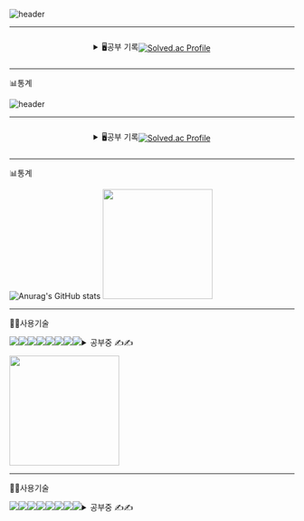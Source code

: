 ![header](https://capsule-render.vercel.app/api?type=waving&color=e6e6fa&text=%20kimnambin's%20GitHub%20👋&animation=twinkling&fontSize=35&fontAlignY=40&fontAlign=70&height=250)
<hr>
<div class="contanier" style="display:flex; flex-direction:row; align-items: center; justify-content: center; height:'20px'; ">

<details>
<summary>
  🖥️공부 기록
</summary>
    <br>
  <a href="https://nanifood.tistory.com/">
<img src="https://img.shields.io/badge/Tistory-000000?style=for-the-badge&logo=Tistory&logoColor=white">
</a>
<a href="https://kimnambin.github.io/">
<img src="https://img.shields.io/badge/MY WEB%20-0078D4?style=for-the-badge&logo=Internet%20Explorer&logoColor=white">
</a>
<a href="https://www.notion.so/3fb9d89f55274b7eb9583599685bdfda?v=eccc8150bdd448f18deae5f72a154449">
<img src="https://img.shields.io/badge/Notion-000000?style=for-the-badge&logo=notion&logoColor=white">
</a>
</details>


<div>
    
[![Solved.ac Profile](http://mazassumnida.wtf/api/v2/generate_badge?boj=mkkim6701)](https://solved.ac/mkkim6701/)


</div>
</div>

<hr>

<p>📊통계</p>

![header](https://capsule-render.vercel.app/api?type=waving&color=e6e6fa&text=%20kimnambin's%20GitHub%20👋&animation=twinkling&fontSize=35&fontAlignY=40&fontAlign=70&height=250)
<hr>
<div class="contanier" style="display:flex; flex-direction:row; align-items: center; justify-content: center; height:'20px'; ">

<details>
<summary>
  🖥️공부 기록
</summary>
    <br>
  <a href="https://nanifood.tistory.com/">
<img src="https://img.shields.io/badge/Tistory-000000?style=for-the-badge&logo=Tistory&logoColor=white">
</a>
<a href="https://kimnambin.github.io/">
<img src="https://img.shields.io/badge/MY WEB%20-0078D4?style=for-the-badge&logo=Internet%20Explorer&logoColor=white">
</a>
<a href="https://www.notion.so/3fb9d89f55274b7eb9583599685bdfda?v=eccc8150bdd448f18deae5f72a154449">
<img src="https://img.shields.io/badge/Notion-000000?style=for-the-badge&logo=notion&logoColor=white">
</a>
</details>


<div>
    
[![Solved.ac Profile](http://mazassumnida.wtf/api/v2/generate_badge?boj=mkkim6701)](https://solved.ac/mkkim6701/)


</div>
</div>

<hr>

<p>📊통계</p>

![Anurag's GitHub stats](https://github-readme-stats.vercel.app/api?username=kimnambin&show_icons=true&theme=black)
<img src="https://github-readme-stats.vercel.app/api/top-langs/?username=kimnambin&layout=compact" height="194px">


<hr>
<p>🧑‍💻사용기술</p>
<div class= "contanier" style="display:flex; flex-direction:row;">
    <img src="https://img.shields.io/badge/html5-E34F26?style=for-the-badge&logo=html5&logoColor=white"> 
    <img src="https://img.shields.io/badge/css-1572B6?style=for-the-badge&logo=css3&logoColor=white">
    <img src="https://img.shields.io/badge/JavaScript-F7DF1E?style=for-the-badge&logo=javascript&logoColor=white">
     <!--<img src="https://img.shields.io/badge/Figma-F24E1E?style=for-the-badge&logo=figma&logoColor=white">-->
    
  <br>
     <img src="https://img.shields.io/badge/Dart-0175C2?style=for-the-badge&logo=dart&logoColor=white">
     <img src="https://img.shields.io/badge/Flutter-02569B?style=for-the-badge&logo=Flutter&logoColor=white">
     <img src="https://img.shields.io/badge/React.js-61DAFB?style=for-the-badge&logo=React&logoColor=white">
     <!--<img src='https://img.shields.io/badge/Angular-07405E?style=for-the-badge&logo=angular&logoColor=white'>-->

   <br> 
   <!-- <img src='https://img.shields.io/badge/Python-07405E?style=for-the-badge&logo=python&logoColor=white'> -->
  <img src="https://img.shields.io/badge/Node.js-339933?style=for-the-badge&logo=Node.js&logoColor=white">
   <!--<img src="https://img.shields.io/badge/SQLite-07405E?style=for-the-badge&logo=sqlite&logoColor=white">-->
   <img src="https://img.shields.io/badge/MongoDB-4EA94B?style=for-the-badge&logo=mongodb&logoColor=white">
    <!--<img src="https://img.shields.io/badge/Flask-000000?style=for-the-badge&logo=flask&logoColor=white">-->
<!--<img src="https://img.shields.io/badge/firebase-FFCA28?style=for-the-badge&logo=firebase&logoColor=white">-->
   <br>
   <br>
<details>
<summary>
  공부중 ✍️✍️
</summary>
  <img src="https://img.shields.io/badge/TypeScript-007ACC?style=for-the-badge&logo=typescript&logoColor=white">
  <img src="https://img.shields.io/badge/React_Native-20232A?style=for-the-badge&logo=react&logoColor=61DAFB">
</details>

</div>

<img src="https://github-readme-stats.vercel.app/api/top-langs/?username=kimnambin&layout=compact" height="194px">


<hr>
<p>🧑‍💻사용기술</p>
<div class= "contanier" style="display:flex; flex-direction:row;">
    <img src="https://img.shields.io/badge/html5-E34F26?style=for-the-badge&logo=html5&logoColor=white"> 
    <img src="https://img.shields.io/badge/css-1572B6?style=for-the-badge&logo=css3&logoColor=white">
    <img src="https://img.shields.io/badge/JavaScript-F7DF1E?style=for-the-badge&logo=javascript&logoColor=white">
     <!--<img src="https://img.shields.io/badge/Figma-F24E1E?style=for-the-badge&logo=figma&logoColor=white">-->
    
  <br>
     <img src="https://img.shields.io/badge/Dart-0175C2?style=for-the-badge&logo=dart&logoColor=white">
     <img src="https://img.shields.io/badge/Flutter-02569B?style=for-the-badge&logo=Flutter&logoColor=white">
     <img src="https://img.shields.io/badge/React.js-61DAFB?style=for-the-badge&logo=React&logoColor=white">
     <!--<img src='https://img.shields.io/badge/Angular-07405E?style=for-the-badge&logo=angular&logoColor=white'>-->

   <br> 
   <!-- <img src='https://img.shields.io/badge/Python-07405E?style=for-the-badge&logo=python&logoColor=white'> -->
  <img src="https://img.shields.io/badge/Node.js-339933?style=for-the-badge&logo=Node.js&logoColor=white">
   <!--<img src="https://img.shields.io/badge/SQLite-07405E?style=for-the-badge&logo=sqlite&logoColor=white">-->
   <img src="https://img.shields.io/badge/MongoDB-4EA94B?style=for-the-badge&logo=mongodb&logoColor=white">
    <!--<img src="https://img.shields.io/badge/Flask-000000?style=for-the-badge&logo=flask&logoColor=white">-->
<!--<img src="https://img.shields.io/badge/firebase-FFCA28?style=for-the-badge&logo=firebase&logoColor=white">-->
   <br>
   <br>
<details>
<summary>
  공부중 ✍️✍️
</summary>
  <img src="https://img.shields.io/badge/TypeScript-007ACC?style=for-the-badge&logo=typescript&logoColor=white">
  <img src="https://img.shields.io/badge/React_Native-20232A?style=for-the-badge&logo=react&logoColor=61DAFB">
</details>

</div>
